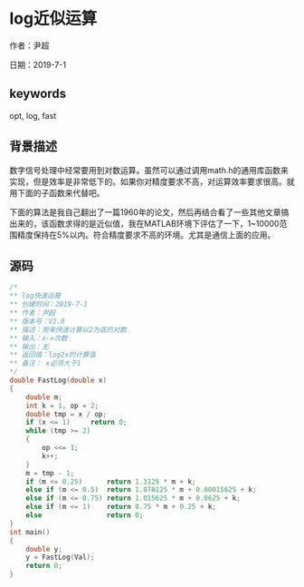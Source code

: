 # log近似运算

作者：尹超

日期：2019-7-1

## keywords

opt,  log, fast

## 背景描述

​	数字信号处理中经常要用到对数运算。虽然可以通过调用math.h的通用库函数来实现，但是效率是非常低下的。如果你对精度要求不高，对运算效率要求很高。就用下面的子函数来代替吧。

​	下面的算法是我自己翻出了一篇1960年的论文，然后再结合看了一些其他文章搞出来的，该函数求得的是近似值，我在MATLAB环境下评估了一下，1~10000范围精度保持在5%以内。符合精度要求不高的环境。尤其是通信上面的应用。

## 源码

```C
/*
** log快速运算
** 创建时间：2019-7-1
** 作者：尹超
** 版本号：V2.0
** 描述：用来快速计算以2为底的对数
** 输入：x->次数
** 输出：无
** 返回值：log2x的计算值
** 备注： x必须大于1
*/
double FastLog(double x)
{
    double m;
    int k = 1, op = 2;
    double tmp = x / op;
    if (x <= 1)     return 0;
    while (tmp >= 2)
    {
        op <<= 1;
        k++;
    }
    m = tmp - 1;
    if (m <= 0.25)      return 1.3125 * m + k;
    else if (m <= 0.5)  return 1.078125 * m + 0.00015625 + k;
    else if (m <= 0.75) return 1.015625 * m + 0.0625 + k;
    else if (m <= 1)    return 0.75 * m + 0.25 + k;
    else                return 0; 
}
int main()
{
    double y;
    y = FastLog(Val);
    return 0;
}  
```

